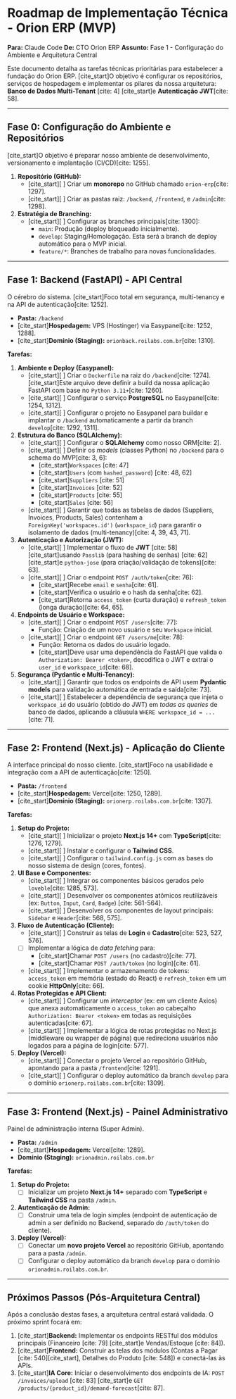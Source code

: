 # Roadmap de Implementação Técnica - Orion ERP (MVP)

**Para:** Claude Code
**De:** CTO Orion ERP
**Assunto:** Fase 1 - Configuração do Ambiente e Arquitetura Central

Este documento detalha as tarefas técnicas prioritárias para estabelecer a fundação do Orion ERP. [cite_start]O objetivo é configurar os repositórios, serviços de hospedagem e implementar os pilares da nossa arquitetura: **Banco de Dados Multi-Tenant** [cite: 4] [cite_start]e **Autenticação JWT**[cite: 58].

---

## Fase 0: Configuração do Ambiente e Repositórios

[cite_start]O objetivo é preparar nosso ambiente de desenvolvimento, versionamento e implantação (CI/CD)[cite: 1255].

1.  **Repositório (GitHub):**
    * [cite_start][ ] Criar um **monorepo** no GitHub chamado `orion-erp`[cite: 1297].
    * [cite_start][ ] Criar as pastas raiz: `/backend`, `/frontend`, e `/admin`[cite: 1298].
2.  **Estratégia de Branching:**
    * [cite_start][ ] Configurar as branches principais[cite: 1300]:
        * `main`: Produção (deploy bloqueado inicialmente).
        * `develop`: Staging/Homologação. Esta será a branch de deploy automático para o MVP inicial.
        * `feature/*`: Branches de trabalho para novas funcionalidades.

---

## Fase 1: Backend (FastAPI) - API Central

O cérebro do sistema. [cite_start]Foco total em segurança, multi-tenancy e na API de autenticação[cite: 1252].

* **Pasta:** `/backend`
* [cite_start]**Hospedagem:** VPS (Hostinger) via Easypanel[cite: 1252, 1288].
* [cite_start]**Domínio (Staging):** `orionback.roilabs.com.br`[cite: 1310].

**Tarefas:**

1.  **Ambiente e Deploy (Easypanel):**
    * [cite_start][ ] Criar o `Dockerfile` na raiz do `/backend`[cite: 1274]. [cite_start]Este arquivo deve definir a build da nossa aplicação FastAPI com base no `Python 3.11+`[cite: 1260].
    * [cite_start][ ] Configurar o serviço **PostgreSQL** no Easypanel[cite: 1254, 1312].
    * [cite_start][ ] Configurar o projeto no Easypanel para buildar e implantar o `/backend` automaticamente a partir da branch `develop`[cite: 1292, 1311].
2.  **Estrutura do Banco (SQLAlchemy):**
    * [cite_start][ ] Configurar o **SQLAlchemy** como nosso ORM[cite: 2].
    * [cite_start][ ] Definir os *models* (classes Python) no `/backend` para o schema do MVP[cite: 3, 6]:
        * [cite_start]`Workspaces` [cite: 47]
        * [cite_start]`Users` (com `hashed_password`) [cite: 48, 62]
        * [cite_start]`Suppliers` [cite: 51]
        * [cite_start]`Invoices` [cite: 52]
        * [cite_start]`Products` [cite: 55]
        * [cite_start]`Sales` [cite: 56]
    * [cite_start][ ] Garantir que todas as tabelas de dados (Suppliers, Invoices, Products, Sales) contenham a `ForeignKey('workspaces.id')` (`workspace_id`) para garantir o isolamento de dados (multi-tenancy)[cite: 4, 39, 43, 71].
3.  **Autenticação e Autorização (JWT):**
    * [cite_start][ ] Implementar o fluxo de **JWT** [cite: 58] [cite_start]usando `Passlib` (para hashing de senhas) [cite: 62] [cite_start]e `python-jose` (para criação/validação de tokens)[cite: 63].
    * [cite_start][ ] Criar o endpoint `POST /auth/token`[cite: 76]:
        * [cite_start]Recebe `email` e `senha`[cite: 61].
        * [cite_start]Verifica o usuário e o hash da senha[cite: 62].
        * [cite_start]Retorna `access_token` (curta duração) e `refresh_token` (longa duração)[cite: 64, 65].
4.  **Endpoints de Usuário e Workspace:**
    * [cite_start][ ] Criar o endpoint `POST /users`[cite: 77]:
        * Função: Criação de um novo usuário e seu `Workspace` inicial.
    * [cite_start][ ] Criar o endpoint `GET /users/me`[cite: 78]:
        * Função: Retorna os dados do usuário logado.
        * [cite_start]Deve usar uma dependência do FastAPI que valida o `Authorization: Bearer <token>`, decodifica o JWT e extrai o `user_id` e `workspace_id`[cite: 68].
5.  **Segurança (Pydantic e Multi-Tenancy):**
    * [cite_start][ ] Garantir que todos os endpoints de API usem **Pydantic models** para validação automática de entrada e saída[cite: 73].
    * [cite_start][ ] Estabelecer a dependência de segurança que injeta o `workspace_id` do usuário (obtido do JWT) em *todas as queries* de banco de dados, aplicando a cláusula `WHERE workspace_id = ...`[cite: 71].

---

## Fase 2: Frontend (Next.js) - Aplicação do Cliente

A interface principal do nosso cliente. [cite_start]Foco na usabilidade e integração com a API de autenticação[cite: 1250].

* **Pasta:** `/frontend`
* [cite_start]**Hospedagem:** Vercel[cite: 1250, 1289].
* [cite_start]**Domínio (Staging):** `orionerp.roilabs.com.br`[cite: 1307].

**Tarefas:**

1.  **Setup do Projeto:**
    * [cite_start][ ] Inicializar o projeto **Next.js 14+** com **TypeScript**[cite: 1276, 1279].
    * [cite_start][ ] Instalar e configurar o **Tailwind CSS**.
    * [cite_start][ ] Configurar o `tailwind.config.js` com as bases do nosso sistema de design (cores, fontes).
2.  **UI Base e Componentes:**
    * [cite_start][ ] Integrar os componentes básicos gerados pelo `loveble`[cite: 1285, 573].
    * [cite_start][ ] Desenvolver os componentes atômicos reutilizáveis (ex: `Button`, `Input`, `Card`, `Badge`) [cite: 561-564].
    * [cite_start][ ] Desenvolver os componentes de layout principais: `Sidebar` e `Header`[cite: 568, 575].
3.  **Fluxo de Autenticação (Cliente):**
    * [cite_start][ ] Construir as telas de **Login** e **Cadastro**[cite: 523, 527, 576].
    * [ ] Implementar a lógica de *data fetching* para:
        * [cite_start]Chamar `POST /users` (no cadastro)[cite: 77].
        * [cite_start]Chamar `POST /auth/token` (no login)[cite: 61].
    * [cite_start][ ] Implementar o armazenamento de tokens: `access_token` em memória (estado do React) e `refresh_token` em um cookie **HttpOnly**[cite: 66].
4.  **Rotas Protegidas e API Client:**
    * [cite_start][ ] Configurar um *interceptor* (ex: em um cliente Axios) que anexa automaticamente o `access_token` ao cabeçalho `Authorization: Bearer <token>` em todas as requisições autenticadas[cite: 67].
    * [cite_start][ ] Implementar a lógica de rotas protegidas no Next.js (middleware ou wrapper de página) que redireciona usuários não logados para a página de login[cite: 577].
5.  **Deploy (Vercel):**
    * [cite_start][ ] Conectar o projeto Vercel ao repositório GitHub, apontando para a pasta `/frontend`[cite: 1291].
    * [cite_start][ ] Configurar o deploy automático da branch `develop` para o domínio `orionerp.roilabs.com.br`[cite: 1309].

---

## Fase 3: Frontend (Next.js) - Painel Administrativo

Painel de administração interna (Super Admin).

* **Pasta:** `/admin`
* [cite_start]**Hospedagem:** Vercel[cite: 1289].
* **Domínio (Staging):** `orionadmin.roilabs.com.br`

**Tarefas:**

1.  **Setup do Projeto:**
    * [ ] Inicializar um projeto **Next.js 14+** separado com **TypeScript** e **Tailwind CSS** na pasta `/admin`.
2.  **Autenticação de Admin:**
    * [ ] Construir uma tela de login simples (endpoint de autenticação de admin a ser definido no Backend, separado do `/auth/token` do cliente).
3.  **Deploy (Vercel):**
    * [ ] Conectar um **novo projeto Vercel** ao repositório GitHub, apontando para a pasta `/admin`.
    * [ ] Configurar o deploy automático da branch `develop` para o domínio `orionadmin.roilabs.com.br`.

---

## Próximos Passos (Pós-Arquitetura Central)

Após a conclusão destas fases, a arquitetura central estará validada. O próximo sprint focará em:

1.  [cite_start]**Backend:** Implementar os endpoints RESTful dos módulos principais (Financeiro [cite: 79] [cite_start]e Vendas/Estoque [cite: 84]).
2.  [cite_start]**Frontend:** Construir as telas dos módulos (Contas a Pagar [cite: 540][cite_start], Detalhes do Produto [cite: 548]) e conectá-las às APIs.
3.  [cite_start]**IA Core:** Iniciar o desenvolvimento dos endpoints de IA: `POST /invoices/upload` [cite: 83] [cite_start]e `GET /products/{product_id}/demand-forecast`[cite: 87].